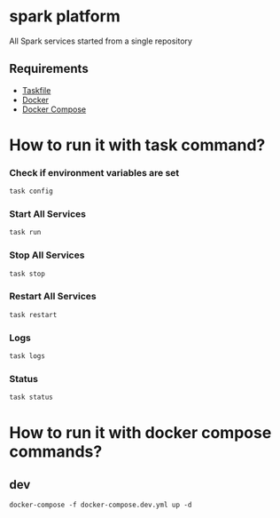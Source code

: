 # spark platform

All Spark services started from a single repository

## Requirements
- [Taskfile](https://taskfile.dev/#/installation)
- [Docker](https://docs.docker.com/install/)
- [Docker Compose](https://docs.docker.com/compose/install/)


# How to run it with task command?
### Check if environment variables are set
```bash
task config
```

### Start All Services
```bash
task run
```
### Stop All Services
```bash 
task stop
```
### Restart All Services

```bash
task restart
``` 

### Logs

```bash 
task logs
```
### Status

```bash
task status
```

# How to run it with docker compose commands?

## dev
```
docker-compose -f docker-compose.dev.yml up -d
```


